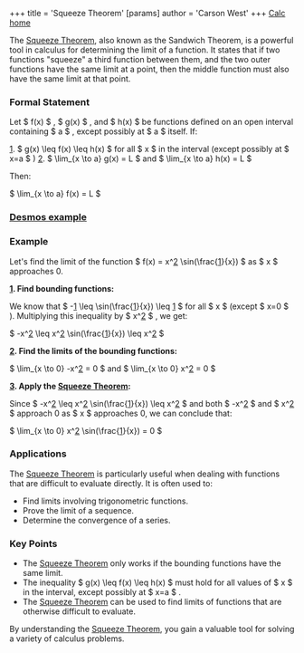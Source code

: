 +++
 title = 'Squeeze Theorem'
[params]
	author = 'Carson West'
+++
[Calc home](./../calc-home/)

The [Squeeze Theorem](./../squeeze-theorem/), also known as the Sandwich Theorem, is a powerful tool in calculus for determining the limit of a function. It states that if two functions "squeeze" a third function between them, and the two outer functions have the same limit at a point, then the middle function must also have the same limit at that point.

### Formal Statement

Let  $ f(x) $ ,  $ g(x) $ , and  $ h(x) $  be functions defined on an open interval containing  $ a $ , except possibly at  $ a $  itself. If:

[1](./../1/).   $ g(x) \leq f(x) \leq h(x) $  for all  $ x $  in the interval (except possibly at  $ x=a $ )
[2](./../2/).   $ \lim_{x \to a} g(x) = L $  and  $ \lim_{x \to a} h(x) = L $ 

Then:

 $ \lim_{x \to a} f(x) = L $ 

### [Desmos example](https://www.desmos.com/calculator/s7ztp99uvn)


### Example

Let's find the limit of the function  $ f(x) = x^[2](./../2/) \sin(\frac{[1](./../1/)}{x}) $  as  $ x $  approaches 0.

**[1](./../1/). Find bounding functions:**

We know that  $ -[1](./../1/) \leq \sin(\frac{[1](./../1/)}{x}) \leq [1](./../1/) $  for all  $ x $  (except  $ x=0 $ ).  Multiplying this inequality by  $ x^[2](./../2/) $ , we get:

 $ -x^[2](./../2/) \leq x^[2](./../2/) \sin(\frac{[1](./../1/)}{x}) \leq x^[2](./../2/) $ 

**[2](./../2/). Find the limits of the bounding functions:**

 $ \lim_{x \to 0} -x^[2](./../2/) = 0 $  and  $ \lim_{x \to 0} x^[2](./../2/) = 0 $ 

**[3](./../3/). Apply the [Squeeze Theorem](./../squeeze-theorem/):**

Since  $ -x^[2](./../2/) \leq x^[2](./../2/) \sin(\frac{[1](./../1/)}{x}) \leq x^[2](./../2/) $  and both  $ -x^[2](./../2/) $  and  $ x^[2](./../2/) $  approach 0 as  $ x $  approaches 0, we can conclude that:

 $ \lim_{x \to 0} x^[2](./../2/) \sin(\frac{[1](./../1/)}{x}) = 0 $ 

### Applications

The [Squeeze Theorem](./../squeeze-theorem/) is particularly useful when dealing with functions that are difficult to evaluate directly. It is often used to:

*  Find limits involving trigonometric functions.
*  Prove the limit of a sequence.
*  Determine the convergence of a series.

### Key Points

*  The [Squeeze Theorem](./../squeeze-theorem/) only works if the bounding functions have the same limit.
*  The inequality  $ g(x) \leq f(x) \leq h(x) $  must hold for all values of  $ x $  in the interval, except possibly at  $ x=a $ .
*  The [Squeeze Theorem](./../squeeze-theorem/) can be used to find limits of functions that are otherwise difficult to evaluate.

By understanding the [Squeeze Theorem](./../squeeze-theorem/), you gain a valuable tool for solving a variety of calculus problems.
